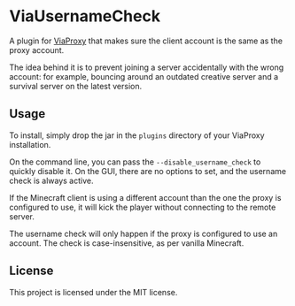 ViaUsernameCheck
================

A plugin for [ViaProxy][vp] that makes sure the client account is the same as
the proxy account.

The idea behind it is to prevent joining a server accidentally with the wrong
account: for example, bouncing around an outdated creative server and a
survival server on the latest version.

Usage
-----

To install, simply drop the jar in the `plugins` directory of your ViaProxy
installation.

On the command line, you can pass the `--disable_username_check` to quickly
disable it. On the GUI, there are no options to set, and the username check is
always active.

If the Minecraft client is using a different account than the one the proxy is
configured to use, it will kick the player without connecting to the remote
server.

The username check will only happen if the proxy is configured to use an
account. The check is case-insensitive, as per vanilla Minecraft.

License
-------

This project is licensed under the MIT license.

[vp]: https://github.com/ViaVersion/ViaProxy
